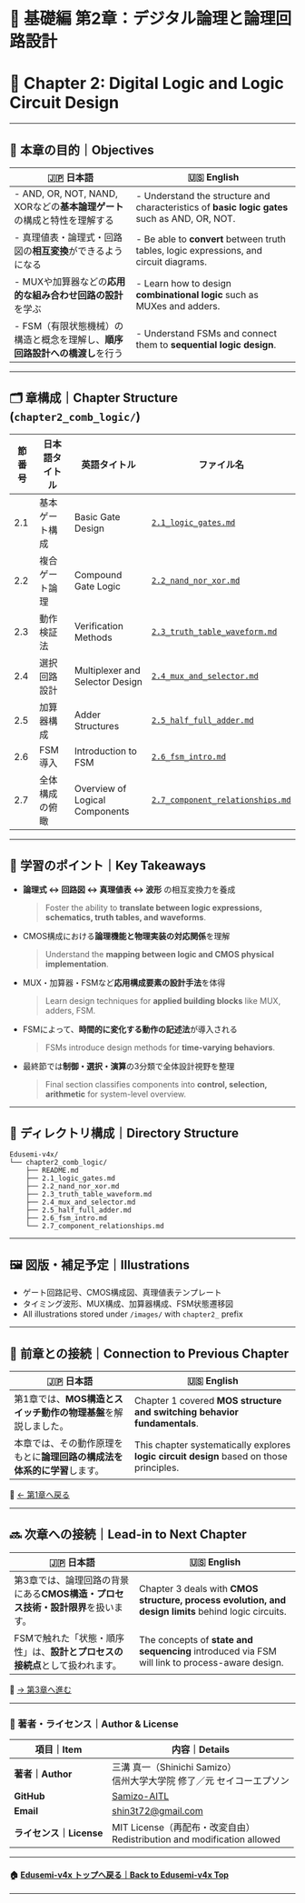 # 📘 基礎編 第2章：デジタル論理と論理回路設計  
# 📘 Chapter 2: Digital Logic and Logic Circuit Design

---

## 🎯 本章の目的｜Objectives

| 🇯🇵 日本語                                                                                           | 🇺🇸 English                                                                                       |
|----------------------------------------------------------------------------------------------------|--------------------------------------------------------------------------------------------------|
| - AND, OR, NOT, NAND, XORなどの**基本論理ゲート**の構成と特性を理解する                              | - Understand the structure and characteristics of **basic logic gates** such as AND, OR, NOT.   |
| - 真理値表・論理式・回路図の**相互変換**ができるようになる                                           | - Be able to **convert** between truth tables, logic expressions, and circuit diagrams.         |
| - MUXや加算器などの**応用的な組み合わせ回路の設計**を学ぶ                                           | - Learn how to design **combinational logic** such as MUXes and adders.                         |
| - FSM（有限状態機械）の構造と概念を理解し、**順序回路設計への橋渡し**を行う                          | - Understand FSMs and connect them to **sequential logic design**.                              |

---

## 🗂️ 章構成｜Chapter Structure (`chapter2_comb_logic/`)

| 節番号 | 日本語タイトル | 英語タイトル | ファイル名 |
|--------|----------------|---------------|------------|
| 2.1 | 基本ゲート構成 | Basic Gate Design | [`2.1_logic_gates.md`](./2.1_logic_gates.md) |
| 2.2 | 複合ゲート論理 | Compound Gate Logic | [`2.2_nand_nor_xor.md`](./2.2_nand_nor_xor.md) |
| 2.3 | 動作検証法 | Verification Methods | [`2.3_truth_table_waveform.md`](./2.3_truth_table_waveform.md) |
| 2.4 | 選択回路設計 | Multiplexer and Selector Design | [`2.4_mux_and_selector.md`](./2.4_mux_and_selector.md) |
| 2.5 | 加算器構成 | Adder Structures | [`2.5_half_full_adder.md`](./2.5_half_full_adder.md) |
| 2.6 | FSM導入 | Introduction to FSM | [`2.6_fsm_intro.md`](./2.6_fsm_intro.md) |
| 2.7 | 全体構成の俯瞰 | Overview of Logical Components | [`2.7_component_relationships.md`](./2.7_component_relationships.md) |

---

## 🧠 学習のポイント｜Key Takeaways

- **論理式 ↔ 回路図 ↔ 真理値表 ↔ 波形** の相互変換力を養成  
  > Foster the ability to **translate between logic expressions, schematics, truth tables, and waveforms**.  
- CMOS構成における**論理機能と物理実装の対応関係**を理解  
  > Understand the **mapping between logic and CMOS physical implementation**.  
- MUX・加算器・FSMなど**応用構成要素の設計手法**を体得  
  > Learn design techniques for **applied building blocks** like MUX, adders, FSM.  
- FSMによって、**時間的に変化する動作の記述法**が導入される  
  > FSMs introduce design methods for **time-varying behaviors**.  
- 最終節では**制御・選択・演算**の3分類で全体設計視野を整理  
  > Final section classifies components into **control, selection, arithmetic** for system-level overview.  

---

## 📂 ディレクトリ構成｜Directory Structure

```
Edusemi-v4x/
└── chapter2_comb_logic/
    ├── README.md
    ├── 2.1_logic_gates.md
    ├── 2.2_nand_nor_xor.md
    ├── 2.3_truth_table_waveform.md
    ├── 2.4_mux_and_selector.md
    ├── 2.5_half_full_adder.md
    ├── 2.6_fsm_intro.md
    └── 2.7_component_relationships.md
```

---

## 🖼️ 図版・補足予定｜Illustrations

- ゲート回路記号、CMOS構成図、真理値表テンプレート  
- タイミング波形、MUX構成、加算器構成、FSM状態遷移図  
- All illustrations stored under `/images/` with `chapter2_` prefix

---

## 🔄 前章との接続｜Connection to Previous Chapter

| 🇯🇵 日本語 | 🇺🇸 English |
|-----------|------------|
| 第1章では、**MOS構造とスイッチ動作の物理基盤**を解説しました。 | Chapter 1 covered **MOS structure and switching behavior fundamentals**. |
| 本章では、その動作原理をもとに**論理回路の構成法を体系的に学習**します。 | This chapter systematically explores **logic circuit design** based on those principles. |

📎 [← 第1章へ戻る](../chapter1_materials/README.md)

---

## 🔜 次章への接続｜Lead-in to Next Chapter

| 🇯🇵 日本語 | 🇺🇸 English |
|-----------|------------|
| 第3章では、論理回路の背景にある**CMOS構造・プロセス技術・設計限界**を扱います。 | Chapter 3 deals with **CMOS structure, process evolution, and design limits** behind logic circuits. |
| FSMで触れた「状態・順序性」は、**設計とプロセスの接続点**として扱われます。 | The concepts of **state and sequencing** introduced via FSM will link to process-aware design. |

📎 [→ 第3章へ進む](../chapter3_process_evolution/README.md)

---

### 👤 著者・ライセンス｜Author & License

| 項目｜Item | 内容｜Details |
|------------|----------------------------|
| **著者｜Author** | 三溝 真一（Shinichi Samizo）<br>信州大学大学院 修了／元 セイコーエプソン |
| **GitHub** | [Samizo-AITL](https://github.com/Samizo-AITL) |
| **Email** | [shin3t72@gmail.com](mailto:shin3t72@gmail.com) |
| **ライセンス｜License** | MIT License（再配布・改変自由）<br>Redistribution and modification allowed |

---

#### 🏠 [Edusemi-v4x トップへ戻る｜Back to Edusemi-v4x Top](../README.md)

---

